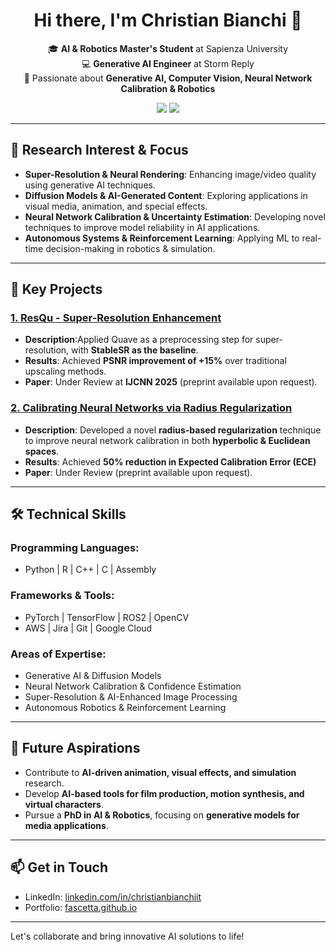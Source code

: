 
<h1 align="center">Hi there, I'm Christian Bianchi 👋</h1>

<p align="center">
  🎓 <b>AI & Robotics Master's Student</b> at Sapienza University<br>
  💻 <b>Generative AI Engineer</b> at Storm Reply<br>
  🚀 Passionate about <b>Generative AI, Computer Vision, Neural Network Calibration & Robotics</b>
</p>

<p align="center">
  <a href="https://www.linkedin.com/in/christianbianchiit/"><img src="https://img.shields.io/badge/LinkedIn-Christian%20Bianchi-blue?style=flat-square&logo=linkedin"></a>
  <a href="https://fascetta.github.io/"><img src="https://img.shields.io/badge/Portfolio-fascetta.github.io-orange?style=flat-square&logo=github"></a>
</p>

---

## 🔭 Research Interest & Focus

- **Super-Resolution & Neural Rendering**: Enhancing image/video quality using generative AI techniques.
- **Diffusion Models & AI-Generated Content**: Exploring applications in visual media, animation, and special effects.
- **Neural Network Calibration & Uncertainty Estimation**: Developing novel techniques to improve model reliability in AI applications.
- **Autonomous Systems & Reinforcement Learning**: Applying ML to real-time decision-making in robotics & simulation.

---

## 🌟 Key Projects

### [1. ResQu - Super-Resolution Enhancement](https://github.com/Fascetta/QuaveSR)
- **Description**:Applied Quave as a preprocessing step for super-resolution, with **StableSR as the baseline**.
- **Results**: Achieved **PSNR improvement of +15%** over traditional upscaling methods.
- **Paper**: Under Review at **IJCNN 2025** (preprint available upon request).

### [2. Calibrating Neural Networks via Radius Regularization](https://github.com/Fascetta/RobotKinematics)
- **Description**: Developed a novel **radius-based regularization** technique to improve neural network calibration in both **hyperbolic & Euclidean spaces**.
- **Results**: Achieved **50% reduction in Expected Calibration Error (ECE)**
- **Paper**: Under Review (preprint available upon request).

---

## 🛠️ Technical Skills

### Programming Languages:
- Python | R | C++ | C | Assembly

### Frameworks & Tools:
- PyTorch | TensorFlow | ROS2 | OpenCV
- AWS | Jira | Git | Google Cloud

### Areas of Expertise:
- Generative AI & Diffusion Models
- Neural Network Calibration & Confidence Estimation
- Super-Resolution & AI-Enhanced Image Processing
- Autonomous Robotics & Reinforcement Learning

---

## 📌 Future Aspirations

- Contribute to **AI-driven animation, visual effects, and simulation** research.
- Develop **AI-based tools for film production, motion synthesis, and virtual characters**.
- Pursue a **PhD in AI & Robotics**, focusing on **generative models for media applications**.

---

## 📫 Get in Touch

- LinkedIn: [linkedin.com/in/christianbianchiit](https://www.linkedin.com/in/christianbianchiit)
- Portfolio: [fascetta.github.io](https://fascetta.github.io)

---

Let's collaborate and bring innovative AI solutions to life!
